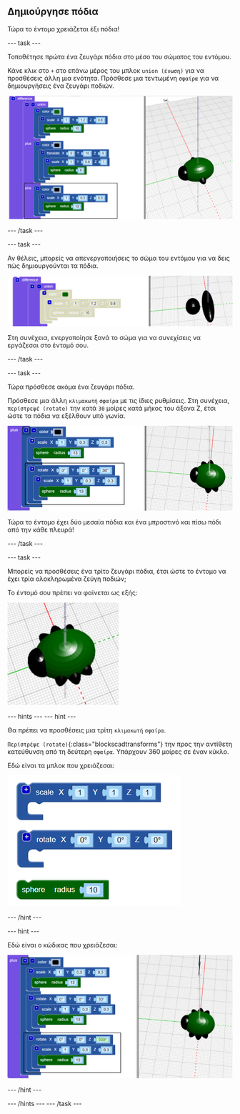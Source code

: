 ## Δημιούργησε πόδια

Τώρα το έντομο χρειάζεται έξι πόδια!

--- task ---

Τοποθέτησε πρώτα ένα ζευγάρι πόδια στο μέσο του σώματος του εντόμου.

Κάνε κλικ στο `+` στο επάνω μέρος του μπλοκ `union (ένωση)` για να προσθέσεις άλλη μια ενότητα. Πρόσθεσε μια τεντωμένη `σφαίρα` για να δημιουργήσεις ένα ζευγάρι ποδιών.

![στιγμιότυπο οθόνης](images/bug-legs-middle-annotated.png)

--- /task ---

--- task ---

Αν θέλεις, μπορείς να απενεργοποιήσεις το σώμα του εντόμου για να δεις πώς δημιουργούνται τα πόδια.

![στιγμιότυπο οθόνης](images/bug-legs-disable.png)

Στη συνέχεια, ενεργοποίησε ξανά το σώμα για να συνεχίσεις να εργάζεσαι στο έντομό σου.

--- /task ---

--- task ---

Τώρα πρόσθεσε ακόμα ένα ζευγάρι πόδια.

Πρόσθεσε μια άλλη `κλιμακωτή` `σφαίρα` με τις ίδιες ρυθμίσεις. Στη συνέχεια, `περίστρεψέ (rotate)` την κατά `30` μοίρες κατά μήκος του άξονα Ζ, έτσι ώστε τα πόδια να εξέλθουν υπό γωνία.

![στιγμιότυπο οθόνης](images/bug-legs-2-annotated.png)

Τώρα το έντομο έχει δύο μεσαία πόδια και ένα μπροστινό και πίσω πόδι από την κάθε πλευρά!

--- /task ---

--- task ---

Μπορείς να προσθέσεις ένα τρίτο ζευγάρι πόδια, έτσι ώστε το έντομο να έχει τρία ολοκληρωμένα ζεύγη ποδιών;

Το έντομό σου πρέπει να φαίνεται ως εξής:

![στιγμιότυπο οθόνης](images/bug-finished.png)

--- hints --- --- hint ---

Θα πρέπει να προσθέσεις μια τρίτη `κλιμακωτή` `σφαίρα`.

`Περίστρέψε (rotate)`{:class="blockscadtransforms"} την προς την αντίθετη κατεύθυνση από τη δεύτερη `σφαίρα`. Υπάρχουν 360 μοίρες σε έναν κύκλο.

Εδώ είναι τα μπλοκ που χρειάζεσαι:

![στιγμιότυπο οθόνης](images/bug-legs-blocks.png)

--- /hint ---

--- hint ---

Εδώ είναι ο κώδικας που χρειάζεσαι:

![στιγμιότυπο οθόνης](images/bug-legs-3-annotated.png)

--- /hint ---

--- /hints --- --- /task ---